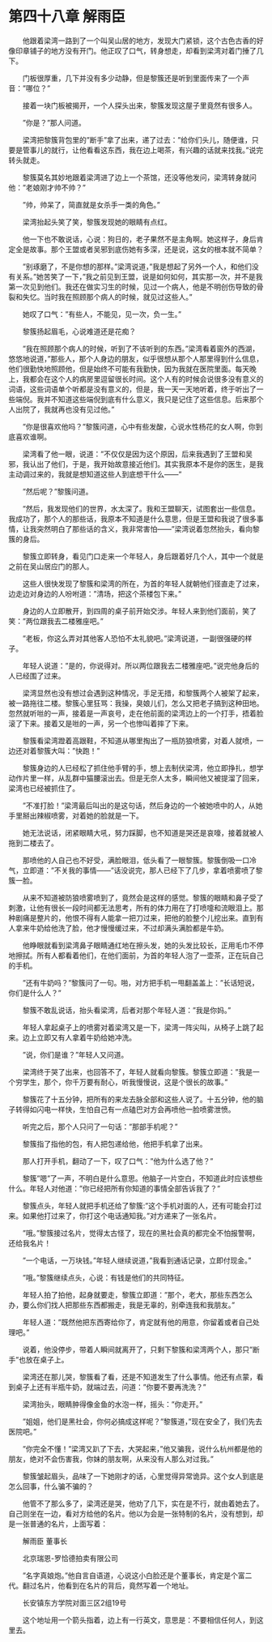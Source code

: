 # 第四十八章 解雨臣


　　他跟着梁湾一路到了一个叫吴山居的地方，发现大门紧锁，这个古色古香的好像印章铺子的地方没有开门。他正叹了口气，转身想走，却看到梁湾对着门捶了几下。

　　门板很厚重，几下并没有多少动静，但是黎簇还是听到里面传来了一个声音：”哪位？”

　　接着一块门板被揭开，一个人探头出来，黎簇发现这屋子里竟然有很多人。

　　”你是？”那人问道。

　　梁湾把黎簇背包里的”断手”拿了出来，递了过去：”给你们头儿，随便谁，只要是管事儿的就行，让他看看这东西，我在边上喝茶，有兴趣的话就来找我。”说完转头就走。

　　黎簇莫名其妙地跟着梁湾进了边上一个茶馆，还没等他发问，梁湾转身就问他：”老娘刚才帅不帅？”

　　”帅，帅呆了，简直就是女杀手一类的角色。”

　　梁湾抬起头笑了笑，黎簇发现她的眼睛有点红。

　　他一下也不敢说话，心说：狗日的，老子果然不是主角啊。她这样子，身后肯定全是故事。那个王盟或者吴邪到底伤她有多深，还是说，这女的根本就不简单？

　　”别琢磨了，不是你想的那样。”梁湾说道，”我是想起了另外一个人，和他们没有关系。”她苦笑了一下，”我之前见到王盟，说是如何如何，其实那一次，并不是我第一次见到他们。我还在做实习生的时候，见过一个病人，他是不明创伤导致的骨裂和失忆。当时我在照顾那个病人的时候，就见过这些人。”

　　她叹了口气：”有些人，不能见，见一次，负一生。”

　　黎簇扬起眉毛，心说难道还是花痴？

　　”我在照顾那个病人的时候，听到了不该听到的东西。”梁湾看着窗外的西湖，悠悠地说道，”那些人，那个人身边的朋友，似乎很想从那个人那里得到什么信息，他们很勤快地照顾他，但是始终不可能有我勤快，因为我就在医院里面。每天晚上，我都会在这个人的病房里逗留很长时间。这个人有的时候会说很多没有意义的词语，这些词语单个听都是没有意义的，但是，我一天一天地听着，终于听出了一些端倪。我并不知道这些端倪到底有什么意义，我只是记住了这些信息。后来那个人出院了，我就再也没有见过他。”

　　”你是很喜欢他吗？”黎簇问道，心中有些发酸，心说水性杨花的女人啊，你到底喜欢谁啊。

　　梁湾看了他一眼，说道：”不仅仅是因为这个原因，后来我遇到了王盟和吴邪，我认出了他们，于是，我开始故意接近他们。其实我原本不是你的医生，是我主动调过来的，我就是想知道这些人到底想干什么——”

　　”然后呢？”黎簇问道。

　　”然后，我发现他们的世界，水太深了。我和王盟聊天，试图套出一些信息。我成功了，那个人的那些话，我原本不知道是什么意思，但是王盟和我说了很多事情，让我突然明白了那些话的含义，我非常害怕——”梁湾说着忽然抬头，看向黎簇的身后。

　　黎簇立即转身，看见门口走来一个年轻人，身后跟着好几个人，其中一个就是之前在吴山居应门的那人。

　　这些人很快发现了黎簇和梁湾的所在，为首的年轻人就朝他们径直走了过来，边走边对身边的人吩咐道：”清场，把这个茶楼包下来。”

　　身边的人立即散开，到四周的桌子前开始交涉。年轻人来到他们面前，笑了笑：”两位跟我去二楼雅座吧。”

　　”老板，你这么弄对其他客人恐怕不太礼貌吧。”梁湾说道，一副很强硬的样子。

　　年轻人说道：”是的，你说得对。所以两位跟我去二楼雅座吧。”说完他身后的人已经围了过来。

　　梁湾显然也没有想过会遇到这种情况，手足无措，和黎簇两个人被架了起来，被一路拖往二楼。黎簇心里狂骂：我操，臭娘儿们，怎么又把老子搞到这种田地。忽然就听咝的一声，接着是一声哀号，走在他前面的梁湾边上的一个打手，捂着脸滚了下来。接着又是咝的一声，另一个也惨叫着摔了下来。

　　黎簇看梁湾蹬着高跟鞋，不知道从哪里掏出了一瓶防狼喷雾，对着人就喷，一边还对着黎簇大叫：”快跑！”

　　黎簇身边的人已经松了抓住他手臂的手，想上去制伏梁湾，他立即挣扎，想学动作片里一样，从乱群中猫腰滚出去。但是无奈人太多，瞬间他又被提溜了回来，梁湾也已经被抓住了。

　　”不准打脸！”梁湾最后叫出的是这句话，然后身边的一个被她喷中的人，从她手里掰出辣椒喷雾，对着她的脸就是一下。

　　她无法说话，闭紧眼睛大吼，努力踩脚，也不知道是哭还是哀嚎，接着就被人拖到二楼去了。

　　那喷他的人自己也不好受，满脸眼泪，低头看了一眼黎簇。黎簇倒吸一口冷气，立即道：”不关我的事情——”话没说完，那人已经下了几步，拿着喷雾喷了黎簇一脸。

　　从来不知道被防狼喷雾喷到了，竟然会是这样的感觉。黎簇的眼睛和鼻子受了刺激，让他有很长一段时间都无法思考，所有的体力用在了打喷嚏和流眼泪上。那种剧痛是整片的，他恨不得有人能拿一把刀过来，把他的脸整个儿挖出来。直到有人拿来牛奶给他洗了脸，他才慢慢缓过来，不过却满头满脸都是牛奶。

　　他睁眼就看到梁湾鼻子眼睛通红地在擦头发，她的头发比较长，正用毛巾不停地擦拭。所有人都看着他们，在他们面前，为首的年轻人泡了一壶茶，正在玩自己的手机。

　　”还有牛奶吗？”黎簇问了一句。啪，对方把手机一甩翻盖盖上：”长话短说，你们是什么人？”

　　黎簇不敢乱说话，抬头看梁湾，后者对那个年轻人道：”我是你妈。”

　　年轻人拿起桌子上的喷雾对着梁湾又是一下，梁湾一阵尖叫，从椅子上跳了起来。边上立即又有人拿着牛奶给她冲洗。

　　”说，你们是谁？”年轻人又问道。

　　梁湾终于哭了出来，也回答不了，年轻人就看向黎簇。黎簇立即道：”我是一个穷学生，那个，你千万要有耐心，听我慢慢说，这是个很长的故事。”

　　黎簇花了十五分钟，把所有的来龙去脉全部和这些人说了。十五分钟，他的脑子转得如闪电一样快，生怕自己有一点磕巴对方会再喷他一脸喷雾泄愤。

　　听完之后，那个人只问了一句话：”那部手机呢？”

　　黎簇指了指他的包，有人把包递给他，他把手机拿了出来。

　　那人打开手机，翻动了一下，叹了口气：”他为什么选了他？”

　　黎簇”嗯”了一声，不明白是什么意思。他脑子一片空白，不知道此时应该想些什么。年轻人对他道：”你已经把所有你知道的事情全部告诉我了？”

　　黎簇点头，年轻人就把手机还给了黎簇:”这个手机对面的人，还有可能会打过来。如果他打过来了，你打这个电话通知我。”对方递来了一张名片。

　　”哦。”黎簇接过名片，觉得太古怪了，现在的黑社会真的都完全不怕报警啊，还给我名片！

　　”一个电话，一万块钱。”年轻人继续说道，”我看到通话记录，立即付现金。”

　　”哦。”黎簇继续点头，心说：有钱是他们的共同特征。

　　年轻人拍了拍他，起身就要走，黎簇立即道：”那个，老大，那些东西怎么办，要么你们找人把那些东西都搬走，我是无辜的，别牵连我和我朋友。”

　　年轻人道：”既然他把东西寄给你了，肯定就有他的用意，你留着或者自己处理吧。”

　　说着，他没停步，带着人瞬间就离开了，只剩下黎簇和梁湾两个人，那只”断手”也放在桌子上。

　　梁湾还在那儿哭，黎簇看了看，还是不知道发生了什么事情。他还有点蒙，看到桌子上还有半瓶牛奶，就端过去，问道：”你要不要再洗洗？”

　　梁湾抬头，眼睛肿得像金鱼的水泡一样，摇头：”你走开。”

　　”姐姐，他们是黑社会，你何必搞成这样呢？”黎簇道，”现在安全了，我们先去医院吧。”

　　”你完全不懂！”梁湾又趴了下去，大哭起来，”他又骗我，说什么杭州都是他的朋友，绝对不会伤害我，你妹的朋友啊，从来没有人那么对过我。”

　　黎簇皱起眉头，品味了一下她刚才的话，心里觉得异常诡异。这个女人到底是怎么回事，什么骗不骗的？

　　他管不了那么多了，梁湾还是哭，他劝了几下，实在是不行，就由着她去了。自己则坐在一边，看对方给他的名片。他以为会是一张特制的名片，没有想到，却是一张普通的名片，上面写着：

　　解雨臣 董事长

　　北京瑞恩-罗恰德拍卖有限公司

　　”名字真娘炮。”他自言自语道，心说这小白脸还是个董事长，肯定是个富二代。翻过名片，他看到在名片的背后，竟然写着一个地址。

　　长安镇东方学院对面三区2组19号

　　这个地址用一个箭头指着，边上有一行英文，意思是：不要相信任何人，到这里去。

